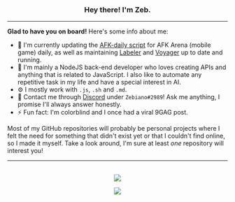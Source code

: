 <h3 align="center">Hey there! I'm Zeb.</h3>

<hr>

**Glad to have you on board!** Here's some info about me:

- 🔭 I'm currently updating the [AFK-daily script](https://github.com/zebscripts/AFK-Daily) for AFK Arena (mobile game) daily, as well as maintaining [Labeler](https://github.com/Zebiano/Labeler) and [Voyager](https://github.com/LabPath/Voyager) up to date and running.
- 🌱 I'm mainly a NodeJS back-end developer who loves creating APIs and anything that is related to JavaScript. I also like to automate any repetitive task in my life and have a special interest in AI.
- ⚙️ I mostly work with `.js`, `.sh` and `.md`.
- 💬 Contact me through [Discord](http://discordapp.com/users/241655863616471041) under `Zebiano#2989`! Ask me anything, I promise I'll always answer honestly.
- ⚡ Fun fact: I'm colorblind and I once had a viral 9GAG post.

Most of my GitHub repositories will probably be personal projects where I felt the need for something that didn't exist yet or that I couldn't find online, so I made it myself. Take a look around, I'm sure at least *one* repository will interest you!

<hr>
<br>

<div align="center">
<a href="https://github.com/anuraghazra/github-readme-stats" alt="GitHub stats"><img src="https://github-readme-stats.vercel.app/api?username=Zebiano&count_private=true&show_icons=true&theme=nord&custom_title=GitHub%20stats:"></img></a>

<a href="https://github.com/antonkomarev/github-profile-views-counter" alt="Profile views"><img src="https://komarev.com/ghpvc/?username=Zebiano"></img></a>
</div>

<!--
**Zebiano/Zebiano** is a ✨ _special_ ✨ repository because its `README.md` (this file) appears on your GitHub profile.

Here are some ideas to get you started:

- 🔭 I’m currently working on ...
- 🌱 I’m currently learning ...
- 👯 I’m looking to collaborate on ...
- 🤔 I’m looking for help with ...
- 💬 Ask me about ...
- 📫 How to reach me: ...
- 😄 Pronouns: ...
- ⚡ Fun fact: ...
-->
